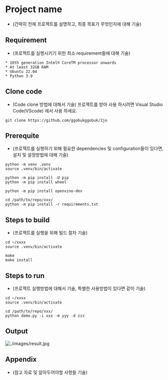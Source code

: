 # Project name

* (간략히 전체 프로젝트를 설명하고, 최종 목표가 무엇인지에 대해 기술)

## Requirement

* (프로젝트를 실행시키기 위한 최소 requirement들에 대해 기술)

```
* 10th generation Intel® CoreTM processor onwards
* At least 32GB RAM
* Ubuntu 22.04
* Python 3.9
```

## Clone code

* (Code clone 방법에 대해서 기술)
프로젝트를 받아 사용 하시려면 Visual Studio Code(VScode) 에서 사용 하세요.

```shell
git clone https://github.com/ggobukggobuk/2jo
```

## Prerequite

* (프로잭트를 실행하기 위해 필요한 dependencies 및 configuration들이 있다면, 설치 및 설정방법에 대해 기술)

```shell
python -m venv .venv
source .venv/bin/activate

python -m pip install -U pip
python -m pip install wheel

python -m pip install openvino-dev

cd /path/to/repo/xxx/
python -m pip install -r requirements.txt
```

## Steps to build

* (프로젝트를 실행을 위해 빌드 절차 기술)

```shell
cd ~/xxxx
source .venv/bin/activate

make
make install
```

## Steps to run

* (프로젝트 실행방법에 대해서 기술, 특별한 사용방법이 있다면 같이 기술)

```shell
cd ~/xxxx
source .venv/bin/activate

cd /path/to/repo/xxx/
python demo.py -i xxx -m yyy -d zzz
```

## Output

![./images/result.jpg](./images/result.jpg)

## Appendix

* (참고 자료 및 알아두어야할 사항들 기술)
